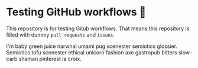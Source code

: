 # Testing GitHub workflows 🚧

This repository is for testing Gitub workflows. That means this repository is filled with dummy `pull requests` and `issues`.

I'm baby green juice narwhal umami pug scenester semiotics glossier. Semiotics tofu scenester ethical unicorn fashion axe gastropub bitters slow-carb shaman pinterest la croix.